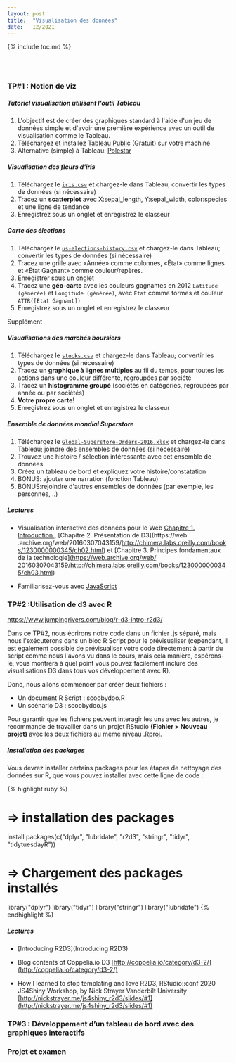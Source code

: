 ```yaml
---
layout: post
title:  "Visualisation des données"
date:   12/2021
---
```


{% include toc.md %}

<br/><br/>

### **TP#1 : Notion de viz**

##### *Tutoriel visualisation utilisant l'outil Tableau*

1. L'objectif est de créer des graphiques standard à l'aide d'un jeu de données simple et d'avoir une première expérience avec un outil de visualisation comme le Tableau.
2. Téléchargez et installez [Tableau Public](https://public.tableau.com/) (Gratuit) sur votre machine
3. Alternative (simple) à Tableau: [Polestar](http://vega.github.io/polestar/)

##### *Visualisation des fleurs d'iris*

1. Téléchargez le [`iris.csv`](https://github.com/armelsoubeiga/Cours-2020-2021/blob/master/DataViz/data/iris.csv) et chargez-le dans Tableau; convertir les types de données (si nécessaire)
2. Tracez un **scatterplot** avec X:sepal_length, Y:sepal_width, color:species et une ligne de tendance
3. Enregistrez sous un onglet et enregistrez le classeur

##### *Carte des élections*

1. Téléchargez le [`us-elections-history.csv`](https://github.com/armelsoubeiga/Cours-2020-2021/blob/master/DataViz/data/us-elections-history.csv) et chargez-le dans Tableau; convertir les types de données (si nécessaire)
2. Tracez une grille avec «Année» comme colonnes, «État» comme lignes et «État Gagnant» comme couleur/repères.
3. Enregistrer sous un onglet
4. Tracez une **géo-carte** avec les couleurs gagnantes en 2012 `Latitude (générée)` et `Longitude (générée)`, avec `État` comme formes et couleur `ATTR([État Gagnant])`
5. Enregistrez sous un onglet et enregistrez le classeur

Supplément

##### *Visualisations des marchés boursiers*

1. Téléchargez le [`stocks.csv`](dhttps://github.com/armelsoubeiga/Cours-2020-2021/blob/master/DataViz/data/stocks.csv) et chargez-le dans Tableau; convertir les types de données (si nécessaire)
2. Tracez un **graphique à lignes multiples** au fil du temps, pour toutes les actions dans une couleur différente, regroupées par société
3. Tracez un **histogramme groupé** (sociétés en catégories, regroupées par année ou par sociétés)
4. **Votre propre carte**!
5. Enregistrez sous un onglet et enregistrez le classeur

##### *Ensemble de données mondial Superstore*

1. Téléchargez le [`Global-Superstore-Orders-2016.xlsx`](https://github.com/armelsoubeiga/Cours-2020-2021/blob/master/DataViz/data/Global-Superstore-Orders-2016.xlsx) et chargez-le dans Tableau; joindre des ensembles de données (si nécessaire)
2. Trouvez une histoire / sélection intéressante avec cet ensemble de données
3. Créez un tableau de bord et expliquez votre histoire/constatation
4. BONUS: ajouter une narration (fonction Tableau)
5. BONUS:rejoindre d'autres ensembles de données (par exemple, les personnes, ..)

##### *Lectures*

* Visualisation interactive des données pour le Web [Chapitre 1. Introduction
](https://web.archive.org/web/20160307043159/http://chimera.labs.oreilly.com/books/1230000000345/ch01.html), [Chapitre 2. Présentation de D3](https://web .archive.org/web/20160307043159/http://chimera.labs.oreilly.com/books/1230000000345/ch02.html) et [Chapitre 3. Principes fondamentaux de la technologie](https://web.archive.org/web/ 20160307043159/http://chimera.labs.oreilly.com/books/1230000000345/ch03.html)

* Familiarisez-vous avec [JavaScript](https://learnxinyminutes.com/docs/javascript/)


### **TP#2 :Utilisation de d3 avec R**

https://www.jumpingrivers.com/blog/r-d3-intro-r2d3/

Dans ce TP#2, nous écrirons notre code dans un fichier .js séparé, mais nous l'exécuterons dans un bloc R Script pour le prévisualiser (cependant, il est également possible de prévisualiser votre code directement à partir du script comme nous l'avons vu dans le cours, mais cela manière, espérons-le, vous montrera à quel point vous pouvez facilement inclure des visualisations D3 dans tous vos développement avec R). 

Donc, nous allons commencer par créer deux fichiers :

* Un document R Script : scoobydoo.R
* Un scénario D3 : scoobydoo.js

Pour garantir que les fichiers peuvent interagir les uns avec les autres, je recommande de travailler dans un projet RStudio __(Fichier > Nouveau projet)__ avec les deux fichiers au même niveau .Rproj.

##### *Installation des packages*

Vous devrez installer certains packages pour les étapes de nettoyage des données sur R, que vous pouvez installer avec cette ligne de code :

{% highlight ruby %}
# => installation des packages
install.packages(c("dplyr", "lubridate", "r2d3", 
                   "stringr", "tidyr", "tidytuesdayR"))
                   
 # => Chargement des packages installés
library("dplyr")
library("tidyr")
library("stringr")
library("lubridate")
{% endhighlight %}

##### *Lectures*

* [Introducing R2D3](Introducing R2D3)

* Blog contents of Coppelia.io D3 [http://coppelia.io/category/d3-2/](http://coppelia.io/category/d3-2/)

* How I learned to stop templating and love R2D3, RStudio::conf 2020 JS4Shiny Workshop, by Nick Strayer Vanderbilt University [http://nickstrayer.me/js4shiny_r2d3/slides/#1](http://nickstrayer.me/js4shiny_r2d3/slides/#1)


### **TP#3 : Développement d’un tableau de bord avec des graphiques interactifs**

### **Projet et examen**


